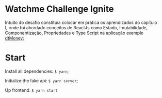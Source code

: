 # Watchme Challenge Ignite

Intuito do desafio constituía colocar em prática os aprendizados do capítulo I, onde foi abordado conceitos de ReactJs como Estado, Imutabilidade, Componentização, Propriedades e Type Script na aplicação exemplo [dtMoney](https://github.com/christiancesar/dtmoney-ignite-frontend);


# Start

Install all dependencies: `$ yarn`;

Initialize the fake api: `$ yarn server`;

Up frontend: `$ yarn start`

